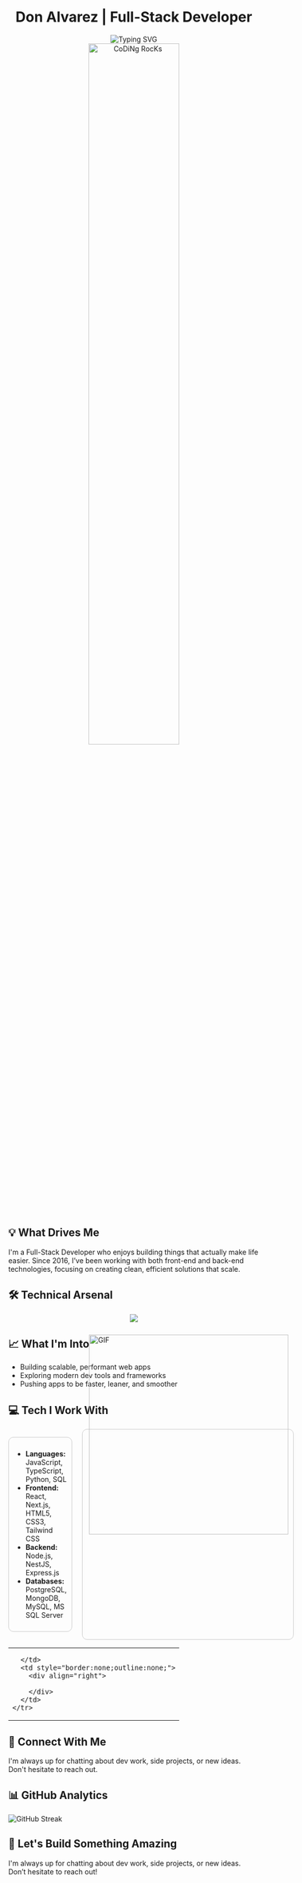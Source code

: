 <div align="center">
  <h1>Don Alvarez | Full-Stack Developer</h1>
</div>

<div align="center">
  <img src="https://readme-typing-svg.herokuapp.com?font=Fira+Code&pause=1000&color=2196F3&center=true&vCenter=true&width=435&lines=Building+scalable+web+applications;Full-Stack+Developer;Coming+up+with+smart+solutions;Making+complex+problems+simple" alt="Typing SVG" />
</div>

<div align="center">
  <img src="https://github.com/SP-XD/SP-XD/blob/main/images/dev-working_rounded.gif?raw=true" href="https://github.com/SP-XD" alt="CoDiNg RocKs" width="60%"/><br>
</div>


## 💡 What Drives Me
I'm a Full-Stack Developer who enjoys building things that actually make life easier. Since 2016, I’ve been working with both front-end and back-end technologies, focusing on creating clean, efficient solutions that scale.



## 🛠️ Technical Arsenal
<div align="center">
  <img src="https://skillicons.dev/icons?i=js,ts,react,nodejs,python,postgres,mongodb,docker,git,vscode&perline=5" />
</div>


## 📈 What I'm Into
- Building scalable, performant web apps
- Exploring modern dev tools and frameworks
- Pushing apps to be faster, leaner, and smoother


## 💻 Tech I Work With


<div style="display: flex; justify-content: space-between; align-items: center; gap: 20px;">

<div style="flex: 1; border: 1px solid #ccc; padding: 10px; border-radius: 10px;">

 - **Languages:** JavaScript, TypeScript, Python, SQL  
  - **Frontend:** React, Next.js, HTML5, CSS3, Tailwind CSS  
  - **Backend:** Node.js, NestJS, Express.js  
  - **Databases:** PostgreSQL, MongoDB, MySQL, MS SQL Server  

</div>

<div style="flex: 1; border: 1px solid #ccc; border-radius: 10px; padding: 10px; display: flex; justify-content: center;">
  <img align="right" alt="GIF" src="https://github.com/abhisheknaiidu/abhisheknaiidu/blob/master/code.gif?raw=true" width="400" height="400" style="position:relative; top:-200px;"/>
</div>

</div>

<div align="center">
  <table>
    <tr>
      <td style="border:none;outline:none;">
       
      </td>
      <td style="border:none;outline:none;">
        <div align="right">
          
        </div>
      </td>
    </tr>
  </table>

</div>



## 🌟 Connect With Me
I'm always up for chatting about dev work, side projects, or new ideas. Don't hesitate to reach out.



## 📊 GitHub Analytics
<div>
  <img src="https://github-readme-streak-stats.herokuapp.com/?user=DnAlvrz&theme=tokyonight" alt="GitHub Streak" />
</div>


## 🤝 Let's Build Something Amazing
I'm always up for chatting about dev work, side projects, or new ideas. Don’t hesitate to reach out!

